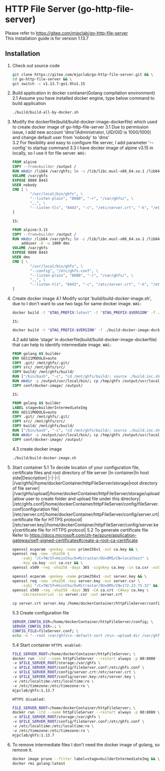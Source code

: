# HTTP File Server (go-http-file-server)
Please refer to <https://gitee.com/mjpclab/go-http-file-server><br>
This installation guide is for version 1.13.7

## Installation
1. Check out source code
	```bash
	git clone https://gitee.com/mjpclab/go-http-file-server.git && \
	cd go-http-file-server && \
	git switch -c v1.13.7-go1.9to1.15
	```
2. Build application in docker contianer(Golang compilation environment)
	2.1 Assume you have installed docker engine, type below command to build application
	```bash
	./build/build-all-by-docker.sh
	```
3. Modify the dockerfile(build/build-docker-image-dockerfile) which used to create docker image of go-http-file-server
	3.1 Due to permission issue, I add new account 'dms'(Administrator, UID/GID is 1000/1000) and change default user from 'nobody' to 'dms'<br>
	3.2 For flexibility and easy to configure file server, I add parameter '--config' to startup command
	3.3 I have docker image of alpine v3.15 in locally, so I use it for file server.
	`WAS:`
	```dockerfile
	FROM alpine
	COPY --from=builder /output /
	RUN mkdir /lib64 /var/ghfs; ln -s /lib/libc.musl-x86_64.so.1 /lib64/ld-linux-x86-64.so.2
	VOLUME /var/ghfs
	EXPOSE 8080 8443
	USER nobody
	CMD [ \
			"/usr/local/bin/ghfs", \
			"--listen-plain", "8080", "-r", "/var/ghfs/", \
			",,", \
			"--listen-tls", "8443", "-c", "/etc/server.crt", "-k", "/etc/server.key", "-r", "/var/ghfs/" \
	]
	```
	`IS:`
	```dockerfile
	FROM alpine:3.15
	COPY --from=builder /output /
	RUN mkdir /lib64 /var/ghfs; ln -s /lib/libc.musl-x86_64.so.1 /lib64/ld-linux-x86-64.so.2 && \
	    adduser -D -u 1000 dms
	VOLUME /var/ghfs
	EXPOSE 8080 8443
	USER dms
	CMD [ \
			"/usr/local/bin/ghfs", \
			"--config", "/etc/ghfs.conf", \
			"--listen-plain", "8080", "-r", "/var/ghfs/", \
			",,", \
			"--listen-tls", "8443", "-c", "/etc/server.crt", "-k", "/etc/server.key", "-r", "/var/ghfs/" \
	]
	```
4. Create docker image
	4.1 Modify script 'build/build-docker-image.sh', due to I don't want to use two tags for same docker image.
	`WAS:`
	```bash
	docker build -t "$TAG_PREFIX:latest" -t "$TAG_PREFIX:$VERSION" -f ./build-docker-image-dockerfile ../
	```
	`IS:`
	```bash
	docker build -t "$TAG_PREFIX:$VERSION" -f ./build-docker-image-dockerfile ../
	```
	4.2 add lable 'stage' in dockerfile(build/build-docker-image-dockerfile) that can help to identify intermediate image.
	`WAS:`
	```dockerfile
	FROM golang AS builder
	ENV GO111MODULE=auto
	COPY .git/ /mnt/ghfs/.git/
	COPY src/ /mnt/ghfs/src/
	COPY build/ /mnt/ghfs/build/
	RUN ["/bin/bash", "-c", "cd /mnt/ghfs/build/; source ./build.inc.sh; go build -ldflags \"$LDFLAGS\" -o /tmp/ghfs /mnt/ghfs/src/main.go"]
	RUN mkdir -p /output/usr/local/bin/; cp /tmp/ghfs /output/usr/local/bin/;
	COPY conf/docker-image/ /output/
	```
	`IS:`
	```dockerfile
	FROM golang AS builder
	LABEL stage=builderIntermediateImg
	ENV GO111MODULE=auto
	COPY .git/ /mnt/ghfs/.git/
	COPY src/ /mnt/ghfs/src/
	COPY build/ /mnt/ghfs/build/
	RUN ["/bin/bash", "-c", "cd /mnt/ghfs/build/; source ./build.inc.sh; go build -ldflags \"$LDFLAGS\" -o /tmp/ghfs /mnt/ghfs/src/main.go"]
	RUN mkdir -p /output/usr/local/bin/; cp /tmp/ghfs /output/usr/local/bin/;
	COPY conf/docker-image/ /output/
	```
	4.3 create docker image
	```bash
	./build/build-docker-image.sh
	```
5. Start container
	5.1 To decide location of your configuration file, certificate files and root directory of file server
	|In container|In host side|Description|
	|-|-|-|
	|/var/ghfs|/home/dockerContainer/httpFileServer/storage|root directory of file server|
	|/var/ghfs/upload|/home/dockerContainer/httpFileServer/storage/upload|allow user to create folder and upload file under this directory|
	|/etc/ghfs.conf|/home/dockerContainer/httpFileServer/config/fileServer.conf|configuration file|
	|/etc/server.crt|/home/dockerContainer/httpFileServer/config/server.crt|certificate file for HTTPS protocol|
	|/etc/server.key|/home/dockerContainer/httpFileServer/config/server.key|certificate file for HTTPS protocol|
	5.2 To generate certificate file
	Refer to <https://docs.microsoft.com/zh-tw/azure/application-gateway/self-signed-certificates#create-a-root-ca-certificate>
	```bash
	openssl ecparam -genkey -name prime256v1 -out ca.key && \
	openssl req -new -sha256 \
		-subj "/C=TW/ST=HsinChu/O=Mitrastar/OU=DMS/CN=localhost" \
		-key ca.key -out ca.csr && \
	openssl x509 -req -sha256 -days 365 -signkey ca.key -in ca.csr -out ca.crt
	
	openssl ecparam -genkey -name prime256v1 -out server.key && \
	openssl req -new -sha256 -key server.key -out server.csr \
		-subj "/C=TW/ST=HsinChu/O=Mitrastar/OU=DMS/CN=172.23.75.32" && \
	openssl x509 -req -sha256 -days 365 -CA ca.crt -CAkey ca.key \
		-CAcreateserial -in server.csr -out server.crt

	cp server.crt server.key /home/dockerContainer/httpFileServer/config/
	```
	5.3 Create configuration file
	```bash
	SERVER_CONFIG_DIR=/home/dockerContainer/httpFileServer/config; \
	SERVER_CONFIG_DIR=.; \
	CONFIG_FILE=fileServer.conf; \
	echo -e "--root /var/ghfs\n--default-sort /n\n--upload-dir /var/ghfs/upload/\n--mkdir-dir /var/ghfs/upload/" > $SERVER_CONFIG_DIR/$CONFIG_FILE
	```
	5.4 Start container
	`HTTPS enabled:`
	```bash
	FILE_SERVER_ROOT=/home/dockerContainer/httpFileServer; \
	docker run -itd --name httpFileServer --restart always -p 80:8080 -p 443:8443 \
	-v $FILE_SERVER_ROOT/storage:/var/ghfs \
	-v $FILE_SERVER_ROOT/config/fileServer.conf:/etc/ghfs.conf \
	-v $FILE_SERVER_ROOT/config/server.crt:/etc/server.crt \
	-v $FILE_SERVER_ROOT/config/server.key:/etc/server.key \
	-v /etc/localtime:/etc/localtime:ro \
	-v /etc/timezone:/etc/timezone:ro \
	mjpclab/ghfs:1.13.7
	```
	`HTTPS disabled:`
	```bash
	FILE_SERVER_ROOT=/home/dockerContainer/httpFileServer; \
	docker run -itd --name httpFileServer --restart always -p 80:8080 \
	-v $FILE_SERVER_ROOT/storage:/var/ghfs \
	-v $FILE_SERVER_ROOT/config/fileServer.conf:/etc/ghfs.conf \
	-v /etc/localtime:/etc/localtime:ro \
	-v /etc/timezone:/etc/timezone:ro \
	mjpclab/ghfs:1.13.7
	```
6. To remove intermediate files
	I don't need the docker image of golang, so remove it.
	```bash
	docker image prune --filter label=stage=builderIntermediateImg && \
	docker rmi golang:latest
	```
